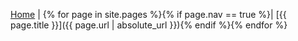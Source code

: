 [Home](https://2e0pgs.github.io/) | {% for page in site.pages %}{% if page.nav == true %}| [{{ page.title }}]({{ page.url | absolute_url }}){% endif %}{% endfor %}
